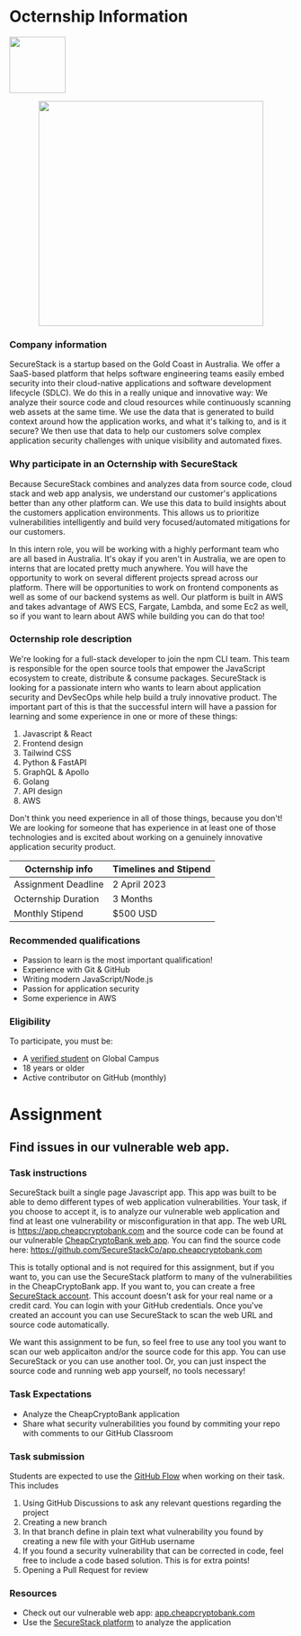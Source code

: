 # Octernship Information
<img src="https://user-images.githubusercontent.com/53075480/213182217-c8ef7bd5-9ffe-4201-9763-c157206a5910.png" width="100">

<a href="https://securestack.com" target=”_blank” rel="noopener noreferrer"><center><img src="https://securestack.com/wp-content/uploads/2021/09/securestack-horizontal.png" width="400"/></center></a>
### Company information 
SecureStack is a startup based on the Gold Coast in Australia.  We offer a SaaS-based platform that helps software engineering teams easily embed security into their cloud-native applications and software development lifecycle (SDLC). We do this in a really unique and innovative way:  We analyze their source code and cloud resources while continuously scanning web assets at the same time. We use the data that is generated to build context around how the application works, and what it's talking to, and is it secure?  We then use that data to help our customers solve complex application security challenges with unique visibility and automated fixes.

### Why participate in an Octernship with SecureStack
Because SecureStack combines and analyzes data from source code, cloud stack and web app analysis, we understand our customer's applications better than any other platform can. We use this data to build insights about the customers application environments.  This allows us to prioritize vulnerabilities intelligently and build very focused/automated mitigations for our customers.

In this intern role, you will be working with a highly performant team who are all based in Australia.  It's okay if you aren't in Australia, we are open to interns that are located pretty much anywhere.  You will have the opportunity to work on several different projects spread across our platform. There will be opportunities to work on frontend components as well as some of our backend systems as well.  Our platform is built in AWS and takes advantage of AWS ECS, Fargate, Lambda, and some Ec2 as well, so if you want to learn about AWS while building you can do that too! 

### Octernship role description
<!--- Use this section to describe the role in as much detail as necessary. Please include the GitHub Classroom assignment submission date, length of the Octernship, and the monthly stipend --->
We're looking for a full-stack developer to join the npm CLI team. This team is responsible for the open source tools that empower the JavaScript ecosystem to create, distribute & consume packages.
SecureStack is looking for a passionate intern who wants to learn about application security and DevSecOps while help build a truly innovative product.  The important part of this is that the successful intern will have a passion for learning and some experience in one or more of these things:
1. Javascript & React
2. Frontend design
3. Tailwind CSS
4. Python & FastAPI
5. GraphQL & Apollo
6. Golang
7. API design
8. AWS

Don't think you need experience in all of those things, because you don't!  We are looking for someone that has experience in at least one of those technologies and is excited about working on a genuinely innovative application security product.  


| Octernship info  | Timelines and Stipend |
| ------------- | ------------- |
| Assignment Deadline  | 2 April 2023  |
| Octernship Duration  | 3 Months  |
| Monthly Stipend  | $500 USD  |

### Recommended qualifications
<!--- Use this section to describe what skills a student might need to complete the problem statement on GitHub Classroom --->
- Passion to learn is the most important qualification!
- Experience with Git & GitHub
- Writing modern JavaScript/Node.js
- Passion for application security
- Some experience in AWS

### Eligibility
To participate, you must be:
* A [verified student](https://education.github.com/discount_requests/pack_application) on Global Campus
* 18 years or older
* Active contributor on GitHub (monthly)

# Assignment
## Find issues in our vulnerable web app.

### Task instructions
SecureStack built a single page Javascript app.  This app was built to be able to demo different types of web application vulnerabilities.  Your task, if you choose to accept it, is to analyze our vulnerable web application and find at least one vulnerability or misconfiguration in that app.  The web URL is https://app.cheapcryptobank.com and the source code can be found at our vulnerable [CheapCryptoBank web app](https://app.cheapcryptobank.com). You can find the source code here: https://github.com/SecureStackCo/app.cheapcryptobank.com

This is totally optional and is not required for this assignment, but if you want to, you can use the SecureStack platform to many of the vulnerabilities in the CheapCryptoBank app.  If you want to, you can create a free [SecureStack account](https://app.securestack.com/auth/register). This account doesn't ask for your real name or a credit card.  You can login with your GitHub credentials.  Once you've created an account you can use SecureStack to scan the web URL and source code automatically.  

We want this assignment to be fun, so feel free to use any tool you want to scan our web applicaiton and/or the source code for this app.  You can use SecureStack or you can use another tool.  Or, you can just inspect the source code and running web app yourself, no tools necessary!

### Task Expectations
- Analyze the CheapCryptoBank application
- Share what security vulnerabilities you found by commiting your repo with comments to our GitHub Classroom

### Task submission

Students are expected to use the [GitHub Flow](https://docs.github.com/en/get-started/quickstart/github-flow) when working on their task. This includes

1. Using GitHub Discussions to ask any relevant questions regarding the project
2. Creating a new branch
3. In that branch define in plain text what vulnerability you found by creating a new file with your GitHub username
4. If you found a security vulnerability that can be corrected in code, feel free to include a code based solution.  This is for extra points!
5. Opening a Pull Request for review

### Resources
<!--- Use this section to add resources for students to refer to. For example: Documentation, Tutorials, Guides, and more.  --->
- Check out our vulnerable web app: [app.cheapcryptobank.com](https://app.cheapcryptobank.com)
- Use the [SecureStack platform](https://app.securestack.com/auth/register) to analyze the application
